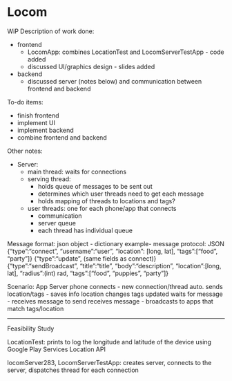 # Locom

WiP	
Description of work done: 
- frontend 
  - LocomApp: combines LocationTest and LocomServerTestApp - code added
  - discussed UI/graphics design - slides added
- backend
  - discussed server (notes below) and communication between frontend and backend 

To-do items:
- finish frontend
- implement UI
- implement backend
- combine frontend and backend 

Other notes: 
- Server:
  - main thread: waits for connections 
  - serving thread: 
    - holds queue of messages to be sent out 
    - determines which user threads need to get each message 
    - holds mapping of threads to locations and tags?
  - user threads: one for each phone/app that connects 
    - communication
    - server queue
    - each thread has individual queue 

Message format: json object - dictionary 
	example- 
	message protocol: JSON 
	{“type”:“connect”, “username”:“user”, “location”: [long, lat], “tags”:[“food”, “party”]}
	{“type”:“update”, (same fields as connect)} 
	{“type”:“sendBroadcast”, “title”:“title”, “body”:“description”, “location”:[long, lat],	“radius”:(int) rad, “tags”:[“food”, “puppies”, “party”]}

Scenario: 
App							              	Server
phone connects					  -  new connection/thread
auto. sends location/tags				- saves info
  location changes
  tags updated 
waits for message					- receives message to send
receives message					- broadcasts to apps that match
                                tags/location
 


------------------------------------------------------------------------------------------------------------
Feasibility Study

LocationTest: prints to log the longitude and latitude of the device using Google Play Services Location API

locomServer283, LocomServerTestApp: creates server, connects to the server, dispatches thread for each connection 
